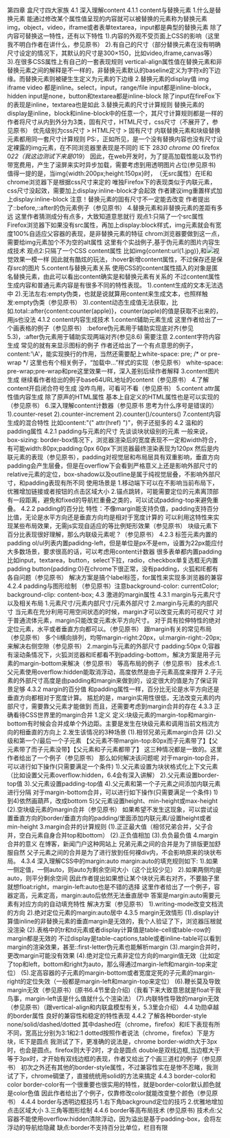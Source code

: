 第四章 盒尺寸四大家族
4.1 深入理解content
4.1.1 content与替换元素
1.什么是替换元素
能通过修改某个属性值呈现的内容就可以被替换的元素称为替换元素
img，object，video，iframe或者表单textarea，input都是典型的替换元素
除了内容可替换这一特性，还有以下特性
1).内容的外观不受页面上CSS的影响（这里我不明白作者在讲什么，参见原书）
2).有自己的尺寸（部分替换元素在没有明确尺寸设定的情况下，其默认的尺寸是300×150，比如video,iframe,canvas等）
3).在很多CSS属性上有自己的一套表现规则
vertical-align属性值在替换元素和非替换元素之间的解释是不一样的，非替换元素默认的baseline定义为字符x的下边缘。而替换元素则被硬生生定义为元素的下边缘
2.替换元素的display值
img iframe video 都是inline。select，input，range/file input都是inline-block，hidden input是none，button和textarea都是inline-block
除了input在fireFox下的表现是inline，textarea也是如此
3.替换元素的尺寸计算规则
替换元素的display是inline，block和inline-block中的任意一个，其尺寸计算规则都是一样的
作者将尺寸从内到外分为3类，固有尺寸，HTML尺寸，css尺寸（不展开了，参见原书）
优先级别为css尺寸 > HTML尺寸 > 固有尺寸
内联替换元素和块级替换元素都用同一套尺寸计算规则
PS:<img>，正如所见，是一个没有替换内容也没有尺寸设定裸露的img元素，在不同浏览器里表现是不同的
IE下 28*30 chrome 0*0 firefox 0*22（我这边测试下来是0*19）
因此，在web开发时，为了提高加载性能以及节约带宽费用，产生了滚屏来实时异步加载，需要考虑到用透明图片占位(参见原书)
值得一提的是，当img{width:200px;height:150px}时，<img>（无src属性）在IE和chrome浏览器下是根据css尺寸来定的
唯独Firefox下的表现类似于内联元素，css尺寸没起效，需要加上display:inline-block才会起效
作者建议img重置样式加上display:inline-block
注意！替换元素的固有尺寸不一定能去改变
作者提出了::before,::after的伪元素例子（参见原书）
4.替换元素和非替换元素的差距有多远
这里作者猜测成分有点多，大致知道意思就行
观点1:只隔了一个src属性
Firefox浏览器下如果没有src属性，再加上display:block样式，img元素就会有宽度100%自适应父容器的表现，是非替换元素的特征
chrom浏览器要做到这一点，需要给img元素加个不为空的alt属性
这里有个实战例子,基于伪元素的图片内容生成技术
观点2:只隔了一个CSS content属性
比如img{content:url(1.jpg)}<img>,和<img src='1.jpg'>视觉效果一模一样
因此就有酷炫的玩法，:hover新增content属性，不过保存还是保存src的图片
5.content与替换元素关系
使用CSS的content属性插入的对象是匿名替换元素，由此可以看出content确实是和替换元素有关系的
不过content属性生成内容和普通元素内容是有很多不同的特性表现。
1).content生成的文本无法选中
2).无法左右:empty伪类，也就是说就算用content来生成文本，也照样触发:empty伪类（参见原书）
3).content动态生成值无法获取，比如.total::after{content:counter(apple)}，counter(apple)的值是获取不出来的，用js也没法
4.1.2 content内容生成技术
1.content辅助元素生成
这里作者给出了一个画表格的例子（参见原书）
:before伪元素用于辅助实现底对齐(参见5.3)，:after伪元素用于辅助实现两端对齐(参见8.6)
需要注意
2.content字符内容生成
常见的就有<span class="icon-home"></span>来显示图标的例子
作者还给出了一个有点意思的例子，content:'\A'，能实现换行的作用，当然还需要配上white-space: pre; /* or pre-wrap */
这里也有个相关例子，“加载中...”样式的实现（参见原书）
white-space: pre-wrap;pre-wrap和pre这里效果一样，深入差别后续作者解释
3.content图片生成
继续看作者给出的例子base64URL地址的content（参见原书）
4.了解content开启闭合符号生成
没咋鸟用，可看可不看（参见原书）
5.content attr属性值内容生成
除了原声的HTML属性 基本上自定义的HTML属性也是可以实现的（参见原书）
6.深入理解content计数器（参见原书 思考为什么序号是错误的）
1).counter-reset
2).counter-increment
2).counter()/counters()
7.content内容生成的混合特性
比如content:"(" attr(href) ")"，例子还挺多的
4.2 温和的padding属性
4.2.1 padding与元素的尺寸
先谈谈块状级别的元素
一般来说，box-sizing: border-box情况下，浏览器渲染后的宽度表现不一定和width符合，有可能width:80px;padding:0px 60px下浏览器最终渲染表现为120px
然后是内联元素的表现（参见原书），padding对视觉层和布局层具有双重影响，垂直方向padding会产生层叠，但是在overflow下会看到严格意义上还是影响外部尺寸的
relative元素的定位，box-shadow以及outline是属于纯视觉层叠，不影响外部尺寸，和padding表现有所不同
使用场景是
1.移动端下可以在不影响当前布局下，优雅增加链接或者按钮的点击区域大小
2.锚点跳转，可能需要定位的元素离顶部有一段距离，避免和fixed的导航栏重叠之类的，可以试试padding-top来避免重叠。
4.2.2 padding的百分比
特性：不像margin能支持负值，padding支持百分比值，无论是水平方向还是垂直方向均是相对于宽度计算的
可以利用这特性来实现某些布局效果，无需js实现自适应的等比例矩形效果（参见原书）
块级元素下百分比表现很好理解，那么内联级元素呢？（参见原书）
4.2.3 标签元素内置的padding
ol/ul列表内置padidng-left，但是单位是px不是em，设置为22px能应付大多数场景，要求很高的话，可以考虑用content计数器
很多表单都内置padding比如input，textarea，button，select下拉，radio，checkbox单复选框无内置padding
button{padding:0}在chrome下很正常，没有padding，火狐和IE都有各自问题（参见原书）
解决方案是搞个label标签，for属性来实现多浏览器的兼容
4.2.4 padding与图形绘制
（参见原书）注意background-color: currentColor; background-clip: content-box;
4.3 激进的margin属性
4.3.1 margin与元素尺寸以及相关布局
1.元素尺寸/元素内部尺寸/元素外部尺寸
2.margin与元素的内部尺寸
当元素在充分利用可用空间状态的时候，margin才可以改变元素的可视尺寸
对于普通流体元素，margin只能改变元素水平方向尺寸。
对于具有拉伸特性的绝对定位元素，水平或者垂直方向都可以。（参见原书）
跟margin有关的常见布局（参见原书）
多个li横向排列，均带margin-right:20px，ul:margin-right:-20px;来解决右侧空隙（参见原书）
2.margin与元素的外部尺寸
padding:50px 0;容器有滚动条情况下，火狐浏览器和IE都看不到padding-bottom，解决方案是用子元素的margin-bottom来解决（参见原书）
等高布局的例子（参见原书）
技术点:1.父元素使用overflow:hidden能取消浮动，高度依然是由子元素高度来撑开 2.子元素的外部尺寸高度是由padding和margin来做到的，设定很大的值是为了保证背景足够
4.3.2 margin的百分值
和padding属性一样，百分比无论是水平方向还是垂直方向都相对于宽度计算。
尴尬的是，margin实用性很低，无法改变元素的内部尺寸，需要靠父元素才能做到
而且，还需要考虑到margin合并的存在
4.3.3 正确看待CSS世界里的margin合并
1.定义
定义:块级元素的margin-top和margin-bottom有时候会合并成单个外边距。主要是发生在块级元素和调用当前文档流方向的相垂直的方向上
           2.发生该情况的3种场景
(1).相邻兄弟元素margin合并
(2).父级和第一个/最后一个子元素
【父元素不带margin-top:80px而子元素带了】【父元素带了而子元素没带】【父元素和子元素都带了】
这三种情况都是一致的。这里作者给出了一个例子（参见原书）
那么如何解决该问题呢
对于margin-top合并，可以进行如下操作(只需要满足一个条件)
1).父元素设置为块状格式化上下文元素（比如设置父元素overflow:hidden，6.4会有深入讲解）
2).父元素设置border-top值
3).父元素设置padding-top值
4).父元素和第一个子元素之间添加内联元素进行分隔
对于margin-bottom合并，可以进行如下操作(只需要满足一个条件)
1)到4)依然画葫芦，改成bottom
5)父元素设置height、min-height或max-height
(2).空块级元素的margin合并（参见原书）
如果希望不发生这现象，可以尝试设置垂直方向的border/垂直方向的padding/里面添加内联元素/设置height或者min-height
3.margin合并的计算规则
(1).正正最大值（相邻兄弟合并，父子合并，空白元素自身合并top和bottom）
(2).正负值相加
(3).负负最负值
4.margin合并的意义
在博客，新闻门户这种网站上
兄弟元素之间的合并是为了排版更加舒服自然
父子元素之间的合并是为了进行放到任何裸div内，不会影响原来的块状布局。
4.3.4 深入理解CSS中的margin:auto
margin:auto的填充规则如下:
1).如果一侧定值，一侧auto，则auto为剩余空间大小（这个比较少见）
2).如果两侧均是auto，则平分剩余空间
因此作者提出如果想让某个块状元素右对齐，不要脑子里就想float:right，margin-left:auto也是不错的选择
这里作者给出了一个例子，容器定高，元素定高，margin:auto后依然无法垂直居中
答案是margin:auto需要元素有对应方向的自动填充特性
解决方案（参见原书）
1).writing-mode改变文档流的方向
2).绝对定位元素的margin:auto居中
4.3.5 margin无效情形
(1).display计算值inline的非替换元素的垂直margin是无效的，我个人验证了下，浏览器压根就没渲染
(2).表格中的tr和td元素或者display计算值是table-cell或table-row的margin都是无效的
不过display是table-captions,table或者inline-table可以看到margin的渲染效果，甚至::first-letter伪元素也能解析margin
(3).margin合并时，更改margin可能没有效果
(4).绝对定位元素非定位方向的margin值无效（比如定了top和left，bottom和right为auto，那么得通过margin-left和margin-top来定位）
(5).定高容器的子元素的margin-bottom或者宽度定死的子元素的margin-right的定位失效（一般都是margin-left和margin-top来定位）
(6).鞭长莫及导致margin无效（参见原书）(原书6.4节里会介绍)（我看下来大致意思就是float干我鸟事，margin-left该是什么值就什么个渲染法）
(7).内联特性导致的margin无效（参见原书）（跟vertical-align和内联盒模型有关，5.3里会介绍）
4.4 功勋卓越的border属性
良好的兼容性和稳定的特性表现
4.4.2 了解各种border-style
none/solid/dashed/dotted
其中dashed在（chrome，firefox）和IE下表现有所不同，宽高比分别为3:1和2:1
dotted按照作者说法（chrome，firefox）下是方块，IE下是圆点
我测试了下，更准确的说法是，chrome border-width大于3px时，也会是圆点。firefox则大于2时，才会是圆点
double是双线边框,当边框大于等于3px时，才开始有双线边框的表现，作者又给出了个画三道杠的例子（参见原书）
初次之外还有其他的border-style属性，不过兼容性实在是惨不忍睹，我测试了下，chrome碉堡了，直接统统用solid的方法来搞定
4.4.3 border-color和color
border-color有一个很重要也很实用的特性，就是border-color默认颜色就是color色值
因此作者给出了个例子，仅靠修改color就能改变整个颜色（参见原书）
4.4.4 border与透明边框技巧
1.右下角background定位的技巧
2.优雅地增加点击区域大小
3.三角等图形绘制
4.4.6 border等高布局技术
(参见原书)
技术点:父容器不能使用overflow:hidden清除浮动，因为溢出是基于padding-box，会将左浮动的导航给隐藏
缺点:border不支持百分比单位，栏目有限